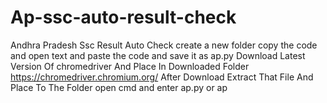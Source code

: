 # Ap-ssc-auto-result-check
Andhra Pradesh Ssc Result Auto Check
create a new folder copy the code and open text and paste the code and save it as ap.py 
Download Latest Version Of chromedriver And Place In Downloaded Folder https://chromedriver.chromium.org/ After Download Extract That File And Place To The Folder open cmd and enter ap.py or ap

